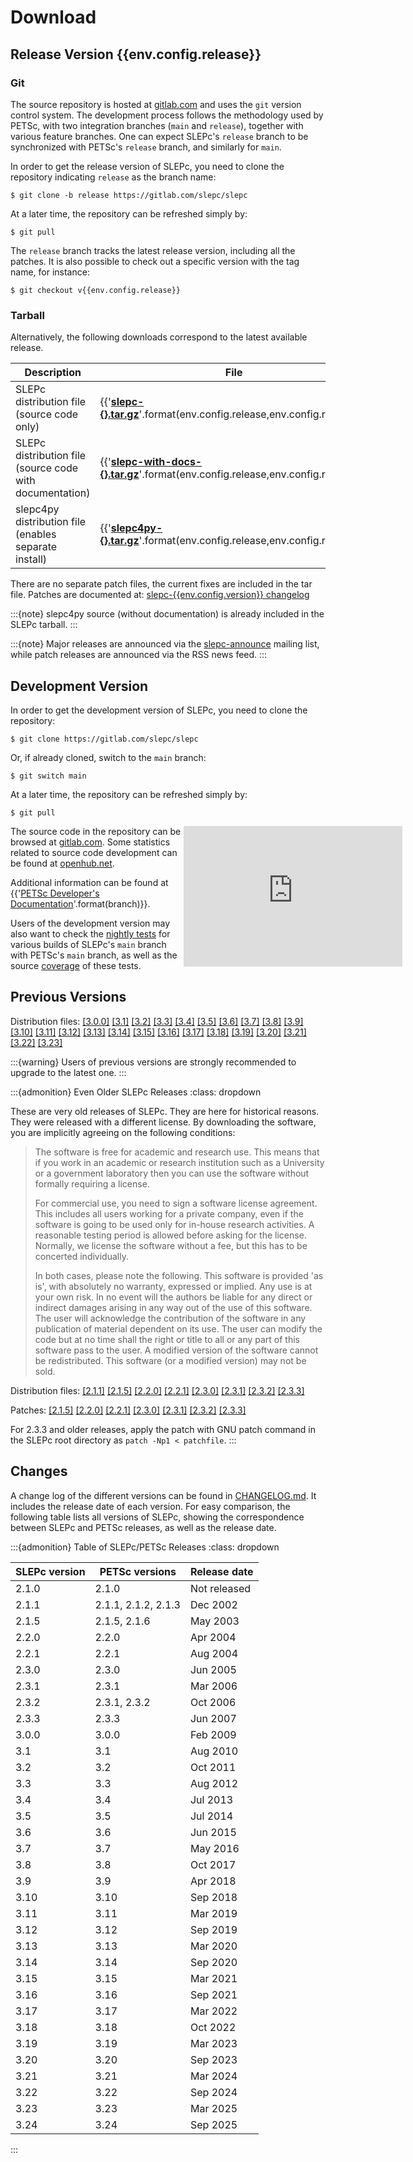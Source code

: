 # Download

## Release Version {{env.config.release}}

### Git

The source repository is hosted at [gitlab.com](https://gitlab.com/slepc/slepc) and uses the `git` version control system. The development process follows the methodology used by PETSc, with two integration branches (`main` and `release`), together with various feature branches. One can expect SLEPc's `release` branch to be synchronized with PETSc's `release` branch, and similarly for `main`.

In order to get the release version of SLEPc, you need to clone the repository indicating `release` as the branch name:

```{code} console
$ git clone -b release https://gitlab.com/slepc/slepc
```

At a later time, the repository can be refreshed simply by:

```{code} console
$ git pull
```
The `release` branch tracks the latest release version, including all the patches. It is also possible to check out a specific version with the tag name, for instance:

```{parsed-literal}
$ git checkout v{{env.config.release}}
```

### Tarball

Alternatively, the following downloads correspond to the latest available release.

Description                                               |  File                                                                          |  MD5 checksum
---                                                       |  ---                                                                           |  ---
SLEPc distribution file (source code only)                |  {{'**[slepc-{}.tar.gz](https://slepc.upv.es/download/distrib/slepc-{}.tar.gz)**'.format(env.config.release,env.config.release)}} | a691382c0c9647f0eb87efbb67cc8610
SLEPc distribution file (source code with documentation)  |  {{'**[slepc-with-docs-{}.tar.gz](https://slepc.upv.es/download/distrib/slepc-with-docs-{}.tar.gz)**'.format(env.config.release,env.config.release)}} | 416d7a600a2978f1bfccde6a40daffdb
slepc4py distribution file (enables separate install)     |  {{'**[slepc4py-{}.tar.gz](https://slepc.upv.es/download/distrib/slepc4py-{}.tar.gz)**'.format(env.config.release,env.config.release)}}               | c2fab78ae4c066ab5fa759722dea010c

There are no separate patch files, the current fixes are included in the tar file. Patches are documented at: [slepc-{{env.config.version}} changelog](https://gitlab.com/slepc/slepc/-/commits/release)

:::{note}
slepc4py source (without documentation) is already included in the SLEPc tarball.
:::

:::{note}
Major releases are announced via the [slepc-announce](../contact/mail_list) mailing list, while patch releases are announced via the RSS news feed.
:::

## Development Version

In order to get the development version of SLEPc, you need to clone the repository:

```{code} console
$ git clone https://gitlab.com/slepc/slepc
```

Or, if already cloned, switch to the `main` branch:

```{code} console
$ git switch main
```

At a later time, the repository can be refreshed simply by:

```{code} console
$ git pull
```

<div style="float: right; width: 45%;">
<iframe src='https://www.openhub.net/p/slepc/widgets/project_basic_stats' style='height: 225px; width: 350px; border: none'></iframe>
</div>

The source code in the repository can be browsed at [gitlab.com](https://gitlab.com/slepc/slepc). Some statistics related to source code development can be found at [openhub.net](https://openhub.net/p/slepc).

Additional information can be found at {{'[PETSc Developer\'s Documentation](https://petsc.org/{}/developers/)'.format(branch)}}.

Users of the development version may also want to check the [nightly tests](https://gitlab.com/slepc/slepc/-/pipeline_schedules) for various builds of SLEPc's `main` branch with PETSc's `main` branch, as well as the source [coverage](https://slepc.upv.es/coverage/) of these tests.

## Previous Versions

Distribution files:
[[3.0.0]](https://slepc.upv.es/download/distrib/slepc-3.0.0-p7.tgz)
[[3.1]](https://slepc.upv.es/download/distrib/slepc-3.1-p6.tgz)
[[3.2]](https://slepc.upv.es/download/distrib/slepc-3.2-p5.tar.gz)
[[3.3]](https://slepc.upv.es/download/distrib/slepc-3.3-p4.tar.gz)
[[3.4]](https://slepc.upv.es/download/distrib/slepc-3.4.4.tar.gz)
[[3.5]](https://slepc.upv.es/download/distrib/slepc-3.5.4.tar.gz)
[[3.6]](https://slepc.upv.es/download/distrib/slepc-3.6.3.tar.gz)
[[3.7]](https://slepc.upv.es/download/distrib/slepc-3.7.4.tar.gz)
[[3.8]](https://slepc.upv.es/download/distrib/slepc-3.8.3.tar.gz)
[[3.9]](https://slepc.upv.es/download/distrib/slepc-3.9.2.tar.gz)
[[3.10]](https://slepc.upv.es/download/distrib/slepc-3.10.2.tar.gz)
[[3.11]](https://slepc.upv.es/download/distrib/slepc-3.11.2.tar.gz)
[[3.12]](https://slepc.upv.es/download/distrib/slepc-3.12.2.tar.gz)
[[3.13]](https://slepc.upv.es/download/distrib/slepc-3.13.4.tar.gz)
[[3.14]](https://slepc.upv.es/download/distrib/slepc-3.14.2.tar.gz)
[[3.15]](https://slepc.upv.es/download/distrib/slepc-3.15.2.tar.gz)
[[3.16]](https://slepc.upv.es/download/distrib/slepc-3.16.3.tar.gz)
[[3.17]](https://slepc.upv.es/download/distrib/slepc-3.17.2.tar.gz)
[[3.18]](https://slepc.upv.es/download/distrib/slepc-3.18.3.tar.gz)
[[3.19]](https://slepc.upv.es/download/distrib/slepc-3.19.2.tar.gz)
[[3.20]](https://slepc.upv.es/download/distrib/slepc-3.20.2.tar.gz)
[[3.21]](https://slepc.upv.es/download/distrib/slepc-3.21.2.tar.gz)
[[3.22]](https://slepc.upv.es/download/distrib/slepc-3.22.2.tar.gz)
[[3.23]](https://slepc.upv.es/download/distrib/slepc-3.23.3.tar.gz)

:::{warning}
Users of previous versions are strongly recommended to upgrade to the latest one.
:::

:::{admonition} Even Older SLEPc Releases
:class: dropdown

These are very old releases of SLEPc. They are here for historical reasons. They were released with a different license. By downloading the software, you are implicitly agreeing on the following conditions:

> The software is free for academic and research use. This means that if you work in an academic or research institution such as a University or a government laboratory then you can use the software without formally requiring a license.
>
> For commercial use, you need to sign a software license agreement. This includes all users working for a private company, even if the software is going to be used only for in-house research activities. A reasonable testing period is allowed before asking for the license. Normally, we license the software without a fee, but this has to be concerted individually.
>
> In both cases, please note the following. This software is provided 'as is', with absolutely no warranty, expressed or implied. Any use is at your own risk. In no event will the authors be liable for any direct or indirect damages arising in any way out of the use of this software. The user will acknowledge the contribution of the software in any publication of material dependent on its use. The user can modify the code but at no time shall the right or title to all or any part of this software pass to the user. A modified version of the software cannot be redistributed. This software (or a modified version) may not be sold.

Distribution files:
[[2.1.1]](https://slepc.upv.es/download/distrib/slepc-2.1.1.tgz)
[[2.1.5]](https://slepc.upv.es/download/distrib/slepc-2.1.5.tgz)
[[2.2.0]](https://slepc.upv.es/download/distrib/slepc-2.2.0.tgz)
[[2.2.1]](https://slepc.upv.es/download/distrib/slepc-2.2.1.tgz)
[[2.3.0]](https://slepc.upv.es/download/distrib/slepc-2.3.0.tgz)
[[2.3.1]](https://slepc.upv.es/download/distrib/slepc-2.3.1.tgz)
[[2.3.2]](https://slepc.upv.es/download/distrib/slepc-2.3.2.tgz)
[[2.3.3]](https://slepc.upv.es/download/distrib/slepc-2.3.3.tgz)

Patches:
[[2.1.5]](https://slepc.upv.es/download/distrib/patches/slepc_patch_all-2.1.5)
[[2.2.0]](https://slepc.upv.es/download/distrib/patches/slepc_patch_all-2.2.0)
[[2.2.1]](https://slepc.upv.es/download/distrib/patches/slepc_patch_all-2.2.1)
[[2.3.0]](https://slepc.upv.es/download/distrib/patches/slepc_patch_all-2.3.0)
[[2.3.1]](https://slepc.upv.es/download/distrib/patches/slepc_patch_all-2.3.1)
[[2.3.2]](https://slepc.upv.es/download/distrib/patches/slepc_patch_all-2.3.2)
[[2.3.3]](https://slepc.upv.es/download/distrib/patches/slepc_patch_all-2.3.3)

For 2.3.3 and older releases, apply the patch with GNU patch command in the SLEPc root directory as `patch -Np1 < patchfile`.
:::

## Changes

A change log of the different versions can be found in [CHANGELOG.md](https://gitlab.com/slepc/slepc/-/blob/main/CHANGELOG.md). It includes the release date of each version. For easy comparison, the following table lists all versions of SLEPc, showing the correspondence between SLEPc and PETSc releases, as well as the release date.

:::{admonition} Table of SLEPc/PETSc Releases
:class: dropdown

SLEPc version | PETSc versions      | Release date
---           | ---                 | ---
2.1.0         | 2.1.0               | Not released
2.1.1         | 2.1.1, 2.1.2, 2.1.3 | Dec 2002
2.1.5         | 2.1.5, 2.1.6        | May 2003
2.2.0         | 2.2.0               | Apr 2004
2.2.1         | 2.2.1               | Aug 2004
2.3.0         | 2.3.0               | Jun 2005
2.3.1         | 2.3.1               | Mar 2006
2.3.2         | 2.3.1, 2.3.2        | Oct 2006
2.3.3         | 2.3.3               | Jun 2007
3.0.0         | 3.0.0               | Feb 2009
3.1           | 3.1                 | Aug 2010
3.2           | 3.2                 | Oct 2011
3.3           | 3.3                 | Aug 2012
3.4           | 3.4                 | Jul 2013
3.5           | 3.5                 | Jul 2014
3.6           | 3.6                 | Jun 2015
3.7           | 3.7                 | May 2016
3.8           | 3.8                 | Oct 2017
3.9           | 3.9                 | Apr 2018
3.10          | 3.10                | Sep 2018
3.11          | 3.11                | Mar 2019
3.12          | 3.12                | Sep 2019
3.13          | 3.13                | Mar 2020
3.14          | 3.14                | Sep 2020
3.15          | 3.15                | Mar 2021
3.16          | 3.16                | Sep 2021
3.17          | 3.17                | Mar 2022
3.18          | 3.18                | Oct 2022
3.19          | 3.19                | Mar 2023
3.20          | 3.20                | Sep 2023
3.21          | 3.21                | Mar 2024
3.22          | 3.22                | Sep 2024
3.23          | 3.23                | Mar 2025
3.24          | 3.24                | Sep 2025

:::
